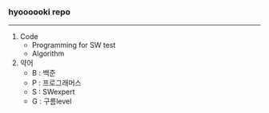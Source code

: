 ### hyoooooki repo

---

1. Code
   - Programming for SW test
   - Algorithm
2. 약어
   - B : 백준
   - P : 프로그래머스
   - S : SWexpert
   - G : 구름level

